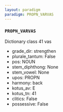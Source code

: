 ```yaml
---
layout: paradigm
paradigm: PROPN_VARVAS
---
```

### ` PROPN_VARVAS `

Dictionary class 41 vas
* grade_dir: strengthen
* plurale_tantum: False
* pos: NOUN
* stem_diphthong: None
* stem_vowel: None
* upos: PROPN
* harmony: back
* kotus_av: E
* kotus_tn: 41
* clitics: False
* possessive: False
